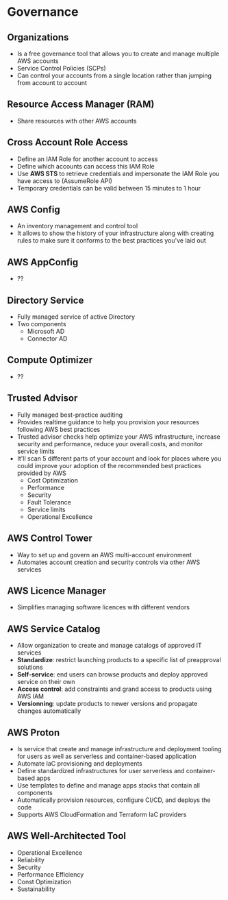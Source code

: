 # Governance

## Organizations

- Is a free governance tool that allows you to create and manage multiple AWS accounts
- Service Control Policies (SCPs)
- Can control your accounts from a single location rather than jumping from account to account

## Resource Access Manager (RAM)

- Share resources with other AWS accounts

## Cross Account Role Access

- Define an IAM Role for another account to access
- Define which accounts can access this IAM Role
- Use **AWS STS** to retrieve credentials and impersonate the IAM Role you have access to (AssumeRole API)
- Temporary credentials can be valid between 15 minutes to 1 hour

## AWS Config

- An inventory management and control tool
- It allows to show the history of your infrastructure along with creating rules to make sure it conforms to the best
  practices you've laid out

## AWS AppConfig

- ??

## Directory Service

- Fully managed service of active Directory
- Two components
  - Microsoft AD
  - Connector AD

## Compute Optimizer

- ??

## Trusted Advisor

- Fully managed best-practice auditing
- Provides realtime guidance to help you provision your resources following AWS best practices
- Trusted advisor checks help optimize your AWS infrastructure, increase security and performance, reduce your overall costs, 
   and monitor service limits
- It'll scan 5 different parts of your account and look for places where you could improve your adoption of the
  recommended best practices provided by AWS
  - Cost Optimization
  - Performance
  - Security
  - Fault Tolerance
  - Service limits
  - Operational Excellence

## AWS Control Tower

- Way to set up and govern an AWS multi-account environment
- Automates account creation and security controls via other AWS services

## AWS Licence Manager

- Simplifies managing software licences with different vendors

## AWS Service Catalog

- Allow organization to create and manage catalogs of approved IT services
- **Standardize**: restrict launching products to a specific list of preapproval solutions
- **Self-service**: end users can browse products and deploy approved service on their own
- **Access control**: add constraints and grand access to products using AWS IAM
- **Versionning**: update products to newer versions and propagate changes automatically

## AWS Proton

- Is service that create and manage infrastructure and deployment tooling for users as well as serverless and container-based application
- Automate IaC provisioning and deployments
- Define standardized infrastructures for user serverless and container-based apps
- Use templates to define and manage apps stacks that contain all components
- Automatically provision resources, configure CI/CD, and deploys the code
- Supports AWS CloudFormation and Terraform IaC providers

## AWS Well-Architected Tool

- Operational Excellence
- Reliability
- Security
- Performance Efficiency
- Const Optimization
- Sustainability
